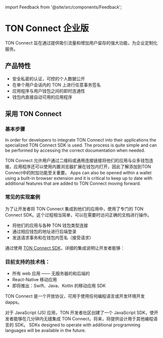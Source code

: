import Feedback from '@site/src/components/Feedback';

# TON Connect 企业版

TON Connect 旨在通过提供吸引流量和增加用户留存的强大功能，为企业定制化服务。

## 产品特性

- 安全私密的认证，可控的个人数据公开
- 在单个用户会话内的 TON 上进行任意事务签名
- 应用程序与用户钱包之间的即时连通性
- 钱包内直接自动可用的应用程序

## 采用 TON Connect

### 基本步骤

In order for developers to integrate TON Connect into their applications the specialized TON Connect SDK is used. The process is quite simple and can be performed by accessing the correct documentation when needed.

TON Connect 允许用户通过二维码或通用连接链接将他们的应用与众多钱包连接。应用程序还可以使用内置浏览器扩展在钱包内打开，因此了解添加到TON Connect中的附加功能至关重要。 Apps can also be opened within a wallet using a built-in browser extension and it is critical to keep up to date with additional features that are added to TON Connect moving forward.

### 常见的实现案例

为了让开发者将 TON Connect 集成到他们的应用中，使用了专门的 TON Connect SDK。这个过程相当简单，可以在需要时访问正确的文档进行操作。

- 将他们的应用与各种 TON 钱包类型连接
- 通过相应钱包的地址进行后端登录
- 发送请求事务和在钱包内签名（接受请求）

通过使用 [TON Connect SDK](https://github.com/ton-connect/sdk)，详细的集成说明让开发者能够：

### 目前支持的技术栈：

- 所有 web 应用 —— 无服务器的和后端的
- React-Native 移动应用
- 即将推出：Swift、Java、Kotlin 的移动应用 SDK

TON Connect 是一个开放协议，可用于使用任何编程语言或开发环境开发 dapps。

对于 JavaScript (JS) 应用，TON 开发者社区创建了一个 JavaScript SDK，使开发者能够在几分钟内无缝集成 TON Connect。将来，将提供设计用于其他编程语言的 SDK。 SDKs designed to operate with additional programming languages will be available in the future.

<Feedback />


